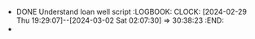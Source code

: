 - DONE Understand loan well script
  :LOGBOOK:
  CLOCK: [2024-02-29 Thu 19:29:07]--[2024-03-02 Sat 02:07:30] =>  30:38:23
  :END:
-